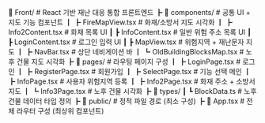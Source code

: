
  📁 Front/                      # React 기반 재난 대응 통합 프론트엔드
  ┣ 📁 components/              # 공통 UI + 지도 기능 컴포넌트
  ┃ ┣ FireMapView.tsx              # 화재/소방서 지도 시각화
  ┃ ┣ Info2Content.tsx             # 화재 목록 UI
  ┃ ┣ InfoContent.tsx              # 일반 위험 주소 목록 UI
  ┃ ┣ LoginContent.tsx             # 로그인 입력 UI
  ┃ ┣ MapView.tsx                  # 위험지역 + 재난문자 지도
  ┃ ┣ NavBar.tsx                   # 상단 네비게이션 바
  ┃ ┗ OldBuildingBlocksMap.tsx     # 노후 건물 지도 시각화
  ┣ 📁 pages/                   # 라우팅 페이지 구성
  ┃ ┣ LoginPage.tsx                # 로그인
  ┃ ┣ RegisterPage.tsx             # 회원가입
  ┃ ┣ SelectPage.tsx               # 기능 선택 메인
  ┃ ┣ InfoPage.tsx                 # 사용자 위험지역 등록
  ┃ ┣ Info2Page.tsx                # 화재 주소 + 소방서 지도
  ┃ ┗ Info3Page.tsx                # 노후 건물 시각화
  ┣ 📁 types/
  ┃ ┗ BlockData.ts                 # 노후 건물 데이터 타입 정의
  ┣ 📁 public/                  # 정적 파일 경로 (최소 구성)
  ┣ 📄 App.tsx                  # 전체 라우터 구성 (최상위 컴포넌트)
